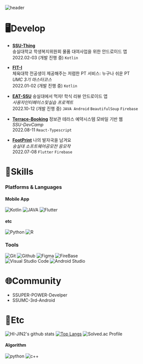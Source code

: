 




![header](https://capsule-render.vercel.app/api?type=waving&color=auto&height=300&section=header&text=Hi%20JIN~&fontSize=90)



# 🖥️Develop

- [**SSU-Thing**](https://github.com/SSU-Thing/SSUthing-android)  
숭실대학교 학생복지위원회 물품 대여사업을 위한 안드로이드 앱  
2022.02-03 (개발 진행 중) `Kotlin`


- [**FIT-I**](https://github.com/FIT-I/FIT-I-Android)  
체육대학 전공생이 제공해주는 저렴한 PT 서비스: 누구나 쉬운 PT  
*UMC 3기 마스터코스*  
2022.01-02 (개발 진행 중)
`Kotlin`

- [**EAT-SSU**](https://github.com/EAT-SSU/EAT-SSU)
숭실대에서 먹자! 
학식 리뷰 안드로이드 앱  
*사용자인터페이스및실습 프로젝트*  
2022.10-12 (개발 진행 중)
`JAVA Android`  `BeautifulSoup`  `Firebase`

- [**Terrace-Booking**](https://github.com/Soongsil-Developers/terrace-web)
정보관 테라스 예약시스템 모바일 기반 웹  
*SSU-DevCamp*   
2022.08-11
`React-Typescript`

- [**FootPrint**](https://github.com/White-Patrasche/FOOTPRINT_FLUTTER )
나의 발자국을 남겨요  
*숭실대 소프트웨어공모전 응모작*  
2022.07-08 
`Flutter`  `Firebase`
    



# 🌱Skills
### Platforms & Languages
#### Mobile App 
![Kotlin](https://img.shields.io/badge/Kotlin-7F52FF.svg?&style=for-the-badge&logo=Kotlin&logoColor=white)
![JAVA](https://img.shields.io/badge/java-007396?style=for-the-badge&logo=java&logoColor=white")
![Flutter](https://img.shields.io/badge/Flutter-02569B.svg?&style=for-the-badge&logo=Flutter&logoColor=white)

#### etc
![Python](https://img.shields.io/badge/Python-3776AB.svg?&style=for-the-badge&logo=Python&logoColor=white)
![R](https://img.shields.io/badge/R-3776AB.svg?&style=for-the-badge&logo=R&logoColor=white)

### Tools
![Git](https://img.shields.io/badge/Git-F05032.svg?&style=for-the-badge&logo=Git&logoColor=white)
![Github](https://img.shields.io/badge/github-181717?style=for-the-badge&logo=github&logoColor=white)
![Figma](https://img.shields.io/badge/Figma-F24E1E.svg?&style=for-the-badge&logo=Figma&logoColor=white)
![FireBase](https://img.shields.io/badge/FIREBASE-FFCA28.svg?&style=for-the-badge&logo=FIREBASE&logoColor=white)  
![Visual Studio Code](https://img.shields.io/badge/Visual%20Studio%20Code-007ACC.svg?&style=for-the-badge&logo=Visual%20Studio%20Code&logoColor=white)
![Android Studio](https://img.shields.io/badge/Android%20Studio-3DDC84.svg?&style=for-the-badge&logo=Android%20Studio&logoColor=white)


# 🌐Community

- SSUPER-POWER-Develper
- SSUMC-3rd-Android  

# 💭Etc

![HI-JIN2's github stats](https://github-readme-stats.vercel.app/api?username=HI-JIN2&show_icons=true)
[![Top Langs](https://github-readme-stats.vercel.app/api/top-langs/?username=HI-JIN2&layout=compact)](https://github.com/HI-JIN2/github-readme-stats)
![Solved.ac Profile](http://mazassumnida.wtf/api/v2/generate_badge?boj=qldls0307)
#### Algorithm 
![python](https://img.shields.io/badge/python-3776AB.svg?&style=for-the-badge&logo=python&logoColor=white)
![c++](https://img.shields.io/badge/c++-00599C?style=for-the-badge&logo=c%2B%2B&logoColor=white)
